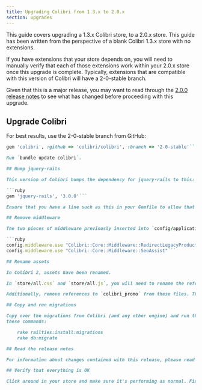 ```yaml
---
title: Upgrading Colibri from 1.3.x to 2.0.x
section: upgrades
---
```


This guide covers upgrading a 1.3.x Colibri store, to a 2.0.x store. This
guide has been written from the perspective of a blank Colibri 1.3.x store with
no extensions.

If you have extensions that your store depends on, you will need to manually
verify that each of those extensions work within your 2.0.x store once this
upgrade is complete. Typically, extensions that are compatible with this
version of Colibri will have a 2-0-stable branch.

Given that this is a major release, you may want to read through the [2.0.0 release notes](http://guides.usoft.com.ua/colibri/release_notes/colibri_2_0_0.html) to see what has changed before proceeding with this upgrade.

## Upgrade Colibri

For best results, use the 2-0-stable branch from GitHub:

```ruby
gem 'colibri', :github => 'colibri/colibri', :branch => '2-0-stable'```

Run `bundle update colibri`. 

## Bump jquery-rails

This version of Colibri bumps the dependency for jquery-rails to this:

```ruby
gem 'jquery-rails', '3.0.0'```

Ensure that you have a line such as this in your Gemfile to allow that dependency.

## Remove middleware

The two pieces of middleware previously inserted into `config/application.rb` have now been deprecated. Remove these two lines:

```ruby
config.middleware.use "Colibri::Core::Middleware::RedirectLegacyProductUrl"
config.middleware.use "Colibri::Core::Middleware::SeoAssist"```

## Rename assets

In Colibri 2, assets have been renamed.

In `store/all.css` and `store/all.js`, you will need to rename the references from `colibri_core` to `colibri_frontend`. Similarly to this, in `admin/all.css` and `admin/all.js`, you will need to rename the references from `colibri_core` to `colibri_backend`.

Additionally, remove references to `colibri_promo` from these files. That component of Colibri has now been merged with the Core component.

## Copy and run migrations

Copy over the migrations from Colibri (and any other engine) and run them using
these commands:

    rake railties:install:migrations
    rake db:migrate

## Read the release notes

For information about changes contained with this release, please read the [2.0.0 Release Notes](http://guides.usoft.com.ua/colibri/release_notes/colibri_2_0_0.html).

## Verify that everything is OK

Click around in your store and make sure it's performing as normal. Fix any deprecation warnings you see.
